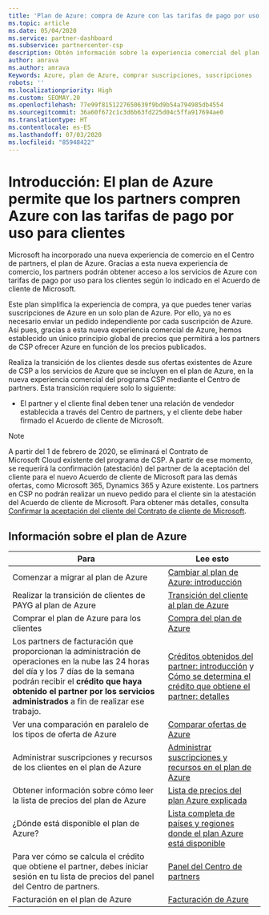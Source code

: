 ```yaml
---
title: 'Plan de Azure: compra de Azure con las tarifas de pago por uso'
ms.topic: article
ms.date: 05/04/2020
ms.service: partner-dashboard
ms.subservice: partnercenter-csp
description: Obtén información sobre la experiencia comercial del plan de Azure para comprar servicios de Azure en función de las tarifas de pago por uso de los clientes. Obtén también información sobre los nuevos requisitos de seguridad.
author: amrava
ms.author: amrava
Keywords: Azure, plan de Azure, comprar suscripciones, suscripciones
robots: ''
ms.localizationpriority: High
ms.custom: SEOMAY.20
ms.openlocfilehash: 77e99f8151227650639f9bd9b54a794985db4554
ms.sourcegitcommit: 36a60f672c1c3d6b63fd225d04c5ffa917694ae0
ms.translationtype: HT
ms.contentlocale: es-ES
ms.lasthandoff: 07/03/2020
ms.locfileid: "85948422"
---
```

# <a name="introduction-azure-plan-lets-partners-buy-azure-at-pay-as-you-go-rates-for-customers"></a>Introducción: El plan de Azure permite que los partners compren Azure con las tarifas de pago por uso para clientes

Microsoft ha incorporado una nueva experiencia de comercio en el Centro de partners, el plan de Azure.  Gracias a esta nueva experiencia de comercio, los partners podrán obtener acceso a los servicios de Azure con tarifas de pago por uso para los clientes según lo indicado en el Acuerdo de cliente de Microsoft.

Este plan simplifica la experiencia de compra, ya que puedes tener varias suscripciones de Azure en un solo plan de Azure. Por ello, ya no es necesario enviar un pedido independiente por cada suscripción de Azure. Así pues, gracias a esta nueva experiencia comercial de Azure, hemos establecido un único principio global de precios que permitirá a los partners de CSP ofrecer Azure en función de los precios publicados.

Realiza la transición de los clientes desde sus ofertas existentes de Azure de CSP a los servicios de Azure que se incluyen en el plan de Azure, en la nueva experiencia comercial del programa CSP mediante el Centro de partners. Esta transición requiere solo lo siguiente:

- El partner y el cliente final deben tener una relación de vendedor establecida a través del Centro de partners, y el cliente debe haber firmado el Acuerdo de cliente de Microsoft.

>[!Note]
>A partir del 1 de febrero de 2020, se eliminará el Contrato de Microsoft Cloud existente del programa de CSP. A partir de ese momento, se requerirá la confirmación (atestación) del partner de la aceptación del cliente para el nuevo Acuerdo de cliente de Microsoft para las demás ofertas, como Microsoft 365, Dynamics 365 y Azure existente. Los partners en CSP no podrán realizar un nuevo pedido para el cliente sin la atestación del Acuerdo de cliente de Microsoft. Para obtener más detalles, consulta [Confirmar la aceptación del cliente del Contrato de cliente de Microsoft](confirm-customer-agreement.md).


## <a name="learn-about-the-azure-plan"></a>Información sobre el plan de Azure

|**Para**   |**Lee esto**   |
|------------------|---------------------|
|Comenzar a migrar al plan de Azure|[Cambiar al plan de Azure: introducción](azure-plan-get-started.md)
|Realizar la transición de clientes de PAYG al plan de Azure|[Transición del cliente al plan de Azure](azure-plan-transition.md)|
|Comprar el plan de Azure para los clientes|[Compra del plan de Azure](purchase-azure-plan.md)|
|Los partners de facturación que proporcionan la administración de operaciones en la nube las 24 horas del día y los 7 días de la semana podrán recibir el **crédito que haya obtenido el partner por los servicios administrados** a fin de realizar ese trabajo.|[Créditos obtenidos del partner: introducción](partner-earned-credit.md) y [Cómo se determina el crédito que obtiene el partner: detalles](partner-earned-credit-explanation.md)|
|Ver una comparación en paralelo de los tipos de oferta de Azure|[Comparar ofertas de Azure](compare-azure-offers.md)|
|Administrar suscripciones y recursos de los clientes en el plan de Azure|[Administrar suscripciones y recursos en el plan de Azure](azure-plan-manage.md)|
|Obtener información sobre cómo leer la lista de precios del plan de Azure   |[Lista de precios del plan Azure explicada](azure-plan-price-list.md)|
|¿Dónde está disponible el plan de Azure?|[Lista completa de países y regiones donde el plan Azure está disponible](https://query.prod.cms.rt.microsoft.com/cms/api/am/binary/RE3QN0x)
|Para ver cómo se calcula el crédito que obtiene el partner, debes iniciar sesión en tu lista de precios del panel del Centro de partners.|[Panel del Centro de partners](https://partner.microsoft.com/en-us/dashboard/home)|
|Facturación en el plan de Azure|[Facturación de Azure](azure-plan-billing.md)| 




